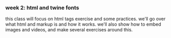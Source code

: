 <h3>week 2: html and twine fonts</h3>
<p>this class will focus on html tags exercise and some practices. we'll go over what html and markup is and how it works. we'll also show how to embed images and videos, and make several exercises around this.</p>
